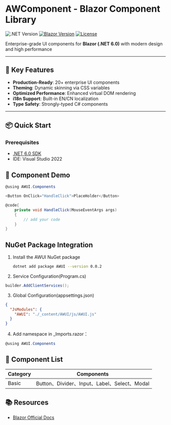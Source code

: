 ﻿# AWComponent - Blazor Component Library

![.NET Version](https://img.shields.io/badge/.NET-6.0-blueviolet)
[![Blazor Version](https://img.shields.io/badge/Blazor-WebAssembly%20.NET%206.0-blue)](https://dotnet.microsoft.com/apps/aspnet/web-apps/blazor)
[![License](https://img.shields.io/badge/License-MIT-green)](LICENSE.txt)

Enterprise-grade UI components for **Blazor (.NET 6.0)** with modern design and high performance

---

## 🚀 Key Features

- **Production-Ready**: 20+ enterprise UI components
- **Theming**: Dynamic skinning via CSS variables
- **Optimized Performance**: Enhanced virtual DOM rendering
- **i18n Support**: Built-in EN/CN localization
- **Type Safety**: Strongly-typed C# components

---

## 📦 Quick Start

### Prerequisites

- [.NET 6.0 SDK](https://dotnet.microsoft.com/download/dotnet/6.0)
- IDE: Visual Studio 2022

## 🔧  Component Demo

```csharp
@using AWUI.Components

<Button OnClick="HandleClick">PlaceHolder</Button>

@code{
    private void HandleClick(MouseEventArgs args)
    {
        // add your code
    }
}
```

## NuGet Package Integration

1. Install the AWUI NuGet package

   ```bash
   dotnet add package AWUI --version 0.0.2
   ```

2. Service Configuration(Program.cs)

```csharp
builder.AddClientServices();
```

3. Global Configuration(appsettings.json)

```json
{
  "JsModules": {
    "AWUI": "./_content/AWUI/js/AWUI.js"
  }
}
```

4. Add namespace in _Imports.razor：

```csharp
@using AWUI.Components
```

## 🧩 Component List

|Category|Components|
|---|---|
|Basic|Button、Divider、Input、Label、Select、Modal|

## 📚 Resources

- [Blazor Official Docs](https://learn.microsoft.com/en-us/aspnet/core/blazor/?view=aspnetcore-6.0)
